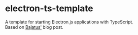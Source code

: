 # electron-ts-template
A template for starting Electron.js applications with TypeScript.  
Based on [Bajatus'](https://dev.to/batajus/electron-quick-start-with-typescript-48h8) blog post.
